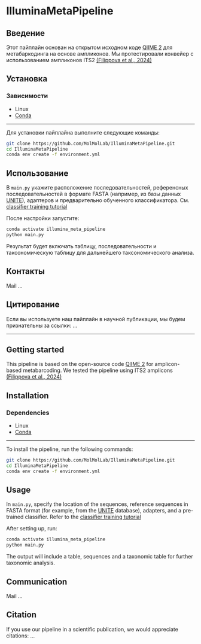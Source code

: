 # IlluminaMetaPipeline

## Введение

Этот пайплайн основан на открытом исходном коде [QIIME 2](https://qiime2.org/) для метабаркодинга на основе ампликонов. Мы протестировали конвейер с использованием ампликонов ITS2 [(Filippova et al., 2024)](https://bdj.pensoft.net/article/119851/)

## Установка
### Зависимости
- Linux
- [Conda](https://docs.conda.io/projects/conda/en/latest/user-guide/install/index.html)
------------

Для установки пайплайна выполните следующие команды:
```bash
git clone https://github.com/MolMolLab/IlluminaMetaPipeline.git
cd IlluminaMetaPipeline
conda env create -f environment.yml
```

## Использование

В `main.py` укажите расположение последовательностей, референсных последовательностей в формате FASTA (например, из базы данных [UNITE](https://unite.ut.ee/repository.php)), адаптеров и предварительно обученного классификатора. См. [classifier training tutorial](https://docs.qiime2.org/2024.10/tutorials/feature-classifier/)

После настройки запустите:
```bash
conda activate illumina_meta_pipeline
python main.py
```

Результат будет включать таблицу, последовательности и таксономическую таблицу для дальнейшего таксономического анализа.

## Контакты

Mail ...

## Цитирование

Если вы используете наш пайплайн в научной публикации, мы будем признательны за ссылки: ...

---------------
## Getting started

This pipeline is based on the open-source code [QIIME 2](https://qiime2.org/) for amplicon-based metabarcoding. We tested the pipeline using ITS2 amplicons [(Filippova et al., 2024)](https://bdj.pensoft.net/article/119851/)

## Installation
### Dependencies
- Linux
- [Conda](https://docs.conda.io/projects/conda/en/latest/user-guide/install/index.html)
------------

To install the pipeline, run the following commands:
```bash
git clone https://github.com/MolMolLab/IlluminaMetaPipeline.git
cd IlluminaMetaPipeline
conda env create -f environment.yml
```

## Usage

In `main.py`, specify the location of the sequences, reference sequences in FASTA format (for example, from the [UNITE](https://unite.ut.ee/repository.php) database), adapters, and a pre-trained classifier. Refer to the [classifier training tutorial](https://docs.qiime2.org/2024.10/tutorials/feature-classifier/)

After setting up, run:
```bash
conda activate illumina_meta_pipeline
python main.py
```

The output will include a table, sequences and a taxonomic table for further taxonomic analysis.

## Communication

Mail ...

## Citation

If you use our pipeline in a scientific publication, we would appreciate citations: ...

